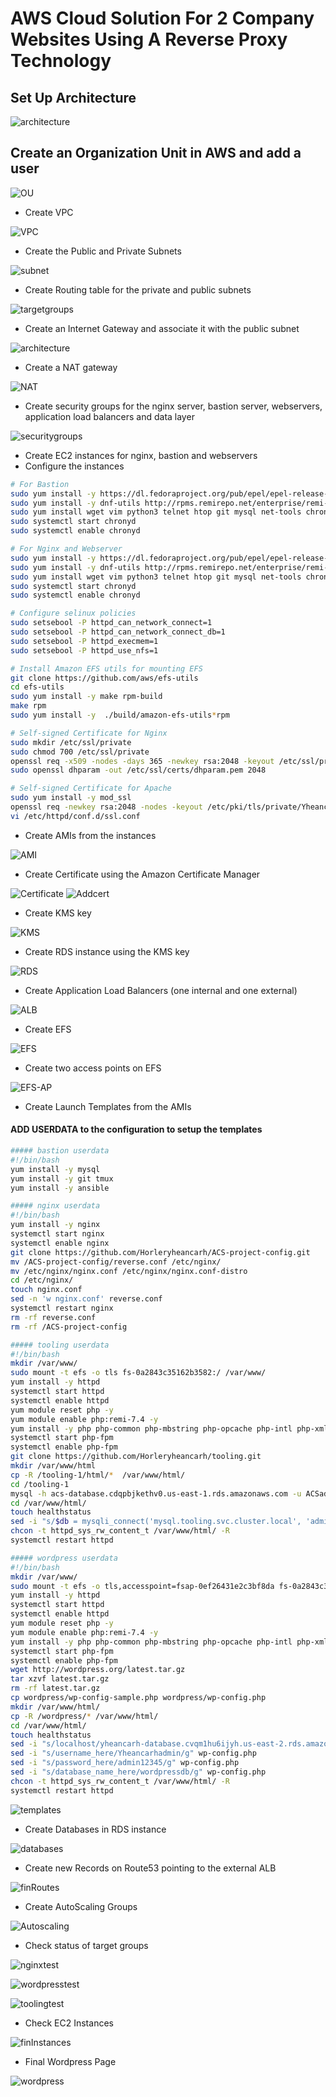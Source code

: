 #	AWS Cloud Solution For 2 Company Websites Using A Reverse Proxy Technology

##	Set Up Architecture
![architecture](PBL-15/arch.png)

##	Create an Organization Unit in AWS and add a user
![OU](PBL-15/OrgUnit.png)

- Create VPC

![VPC](PBL-15/vpc.png)

- Create the Public and Private Subnets

![subnet](PBL-15/subnets.png)

- Create Routing table for the private and public subnets

![targetgroups](PBL-15/targetg.png)

- Create an Internet Gateway and associate it with the public subnet

![architecture](PBL-15/igw.png)

- Create a NAT gateway

![NAT](PBL-15/nat.png)

- Create security groups for the nginx server, bastion server, webservers, application load balancers and data layer

![securitygroups](PBL-15/secgroups.png)

- Create EC2 instances for nginx, bastion and webservers
- Configure the instances
```bash
# For Bastion
sudo yum install -y https://dl.fedoraproject.org/pub/epel/epel-release-latest-8.noarch.rpm
sudo yum install -y dnf-utils http://rpms.remirepo.net/enterprise/remi-release-8.rpm
sudo yum install wget vim python3 telnet htop git mysql net-tools chrony -y
sudo systemctl start chronyd
sudo systemctl enable chronyd
```

```bash
# For Nginx and Webserver
sudo yum install -y https://dl.fedoraproject.org/pub/epel/epel-release-latest-8.noarch.rpm
sudo yum install -y dnf-utils http://rpms.remirepo.net/enterprise/remi-release-8.rpm
sudo yum install wget vim python3 telnet htop git mysql net-tools chrony -y
sudo systemctl start chronyd
sudo systemctl enable chronyd

# Configure selinux policies
sudo setsebool -P httpd_can_network_connect=1
sudo setsebool -P httpd_can_network_connect_db=1
sudo setsebool -P httpd_execmem=1
sudo setsebool -P httpd_use_nfs=1

# Install Amazon EFS utils for mounting EFS
git clone https://github.com/aws/efs-utils
cd efs-utils
sudo yum install -y make rpm-build
make rpm
sudo yum install -y  ./build/amazon-efs-utils*rpm

# Self-signed Certificate for Nginx
sudo mkdir /etc/ssl/private
sudo chmod 700 /etc/ssl/private
openssl req -x509 -nodes -days 365 -newkey rsa:2048 -keyout /etc/ssl/private/Yheancarh.key -out /etc/ssl/certs/Yheancarh.crt
sudo openssl dhparam -out /etc/ssl/certs/dhparam.pem 2048

# Self-signed Certificate for Apache
sudo yum install -y mod_ssl
openssl req -newkey rsa:2048 -nodes -keyout /etc/pki/tls/private/Yheancarh.key -x509 -days 365 -out /etc/pki/tls/certs/Yheancarh.crt
vi /etc/httpd/conf.d/ssl.conf
```
- Create AMIs from the instances

![AMI](PBL-15/amis.png)

- Create Certificate using the Amazon Certificate Manager

![Certificate](PBL-15/certificate.png)
![Addcert](PBL-15/addcert.png)

- Create KMS key

![KMS](PBL-15/kms.png)

- Create RDS instance using the KMS key

![RDS](PBL-15/rds.png)

- Create Application Load Balancers (one internal and one external)

![ALB](PBL-15/alb.png)

- Create EFS

![EFS](PBL-15/efs.png)

- Create two access points on EFS

![EFS-AP](PBL-15/efs-ap.png)

- Create Launch Templates from the AMIs

#### ADD USERDATA to the configuration to setup the templates
```bash
##### bastion userdata
#!/bin/bash
yum install -y mysql
yum install -y git tmux
yum install -y ansible

##### nginx userdata 
#!/bin/bash
yum install -y nginx
systemctl start nginx
systemctl enable nginx
git clone https://github.com/Horleryheancarh/ACS-project-config.git
mv /ACS-project-config/reverse.conf /etc/nginx/
mv /etc/nginx/nginx.conf /etc/nginx/nginx.conf-distro
cd /etc/nginx/
touch nginx.conf
sed -n 'w nginx.conf' reverse.conf
systemctl restart nginx
rm -rf reverse.conf
rm -rf /ACS-project-config

##### tooling userdata
#!/bin/bash
mkdir /var/www/
sudo mount -t efs -o tls fs-0a2843c35162b3582:/ /var/www/
yum install -y httpd 
systemctl start httpd
systemctl enable httpd
yum module reset php -y
yum module enable php:remi-7.4 -y
yum install -y php php-common php-mbstring php-opcache php-intl php-xml php-gd php-curl php-mysqlnd php-fpm php-json
systemctl start php-fpm
systemctl enable php-fpm
git clone https://github.com/Horleryheancarh/tooling.git
mkdir /var/www/html
cp -R /tooling-1/html/*  /var/www/html/
cd /tooling-1
mysql -h acs-database.cdqpbjkethv0.us-east-1.rds.amazonaws.com -u ACSadmin -p toolingdb < tooling-db.sql
cd /var/www/html/
touch healthstatus
sed -i "s/$db = mysqli_connect('mysql.tooling.svc.cluster.local', 'admin', 'admin', 'tooling');/$db = mysqli_connect('yheancarh-database.cvqm1hu6ijyh.us-east-2.rds.amazonaws.com', 'Yheancarhadmin', 'admin12345', 'toolingdb');/g" functions.php
chcon -t httpd_sys_rw_content_t /var/www/html/ -R
systemctl restart httpd

##### wordpress userdata
#!/bin/bash
mkdir /var/www/
sudo mount -t efs -o tls,accesspoint=fsap-0ef26431e2c3bf8da fs-0a2843c35162b3582:/ /var/www/
yum install -y httpd 
systemctl start httpd
systemctl enable httpd
yum module reset php -y
yum module enable php:remi-7.4 -y
yum install -y php php-common php-mbstring php-opcache php-intl php-xml php-gd php-curl php-mysqlnd php-fpm php-json
systemctl start php-fpm
systemctl enable php-fpm
wget http://wordpress.org/latest.tar.gz
tar xzvf latest.tar.gz
rm -rf latest.tar.gz
cp wordpress/wp-config-sample.php wordpress/wp-config.php
mkdir /var/www/html/
cp -R /wordpress/* /var/www/html/
cd /var/www/html/
touch healthstatus
sed -i "s/localhost/yheancarh-database.cvqm1hu6ijyh.us-east-2.rds.amazonaws.com/g" wp-config.php 
sed -i "s/username_here/Yheancarhadmin/g" wp-config.php 
sed -i "s/password_here/admin12345/g" wp-config.php 
sed -i "s/database_name_here/wordpressdb/g" wp-config.php 
chcon -t httpd_sys_rw_content_t /var/www/html/ -R
systemctl restart httpd
```

![templates](PBL-15/templates.png)

- Create Databases in RDS instance

![databases](PBL-15/db.png)

- Create new Records on Route53 pointing to the external ALB

![finRoutes](PBL-15/finRoutes.png)

- Create AutoScaling Groups

![Autoscaling](PBL-15/ec2-auto.png)

- Check status of target groups

![nginxtest](PBL-15/nginxtest.png)

![wordpresstest](PBL-15/wordpresstest.png)

![toolingtest](PBL-15/toolingtest.png)

- Check EC2 Instances

![finInstances](PBL-15/finInstances.png)

- Final Wordpress Page

![wordpress](PBL-15/wordpress.png)
